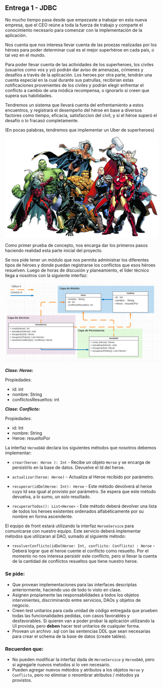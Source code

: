 ## Entrega 1 - JDBC

No mucho tiempo pasa desde que empezaste a trabajar en esta nueva empresa, que el CEO reúne a toda la fuerza de trabajo y comparte el conocimiento necesario para comenzar con la implementación de la aplicación.

Nos cuenta que nos interesa llevar cuenta de las proezas realizadas por los héroes para poder determinar cual es el mejor superhéroe en cada país, o tal vez en el mundo.

Para poder llevar cuenta de las actividades de los superheroes, los civiles (usuarios como vos y yo) podrán dar aviso de amenazas, crimenes y desafíos a través de la aplicación.
Los heroes por otra parte, tendrán una cuenta especial en la cual durante sus patrullas, recibirian estas notificaciones provenientes de los civiles y podrán elegir enfrentar el conflicto a cambio de una módica recompensa, o ignorarlo si creen que supera sus habilidades.

Tendremos un sistema que llevará cuenta del enfrentamiento a estos encuentros, y registrará el desempeño del héroe en base a diversos factores como tiempo, eficacia, satisfaccion del civil, y si el héroe superó el desafío o lo fracasó completamente.

(En pocas palabras, tendremos que implementar un Uber de superheroes)

<p align="center">
  <img src="heroes.png" />
</p>

Como primer prueba de concepto, nos encarga dar los primeros pasos haciendo realidad esta parte inicial del proyecto.

Se nos pide tener un módulo que nos permita administrar los diferentes tipos de héroes y donde puedan registrarse los conflictos que esos héroes resuelven. Luego de horas de discusión y planeamiento, el líder técnico llega a nosotros con la siguiente interfaz:

<p align="center">
  <img src="uml.png" />
</p>

***Clase: Heroe:***

Propiedades: 
- id: int
- nombre: String
- conflictosResueltos: int

***Clase: Conflicto:***

Propiedades: 
- id: Int
- nombre: String
- Heroe: resueltoPor

La interfaz `HeroeDAO` declara los siguientes métodos que nosotros debemos implementar:

- `crear(heroe: Heroe ): Int` - Recibe un objeto `Heroe` y se encarga de persistirlo en la base de datos. Devuelve el Id del heroe.

- `actualizar(heroe: Heroe)` - Actualiza al Heroe recibido por parámetro.

- `recuperar(idDelHeroe: Int): Heroe` - Este método devolverá al heroe cuyo Id sea igual al provisto por parámetro. Se espera que este método devuelva, a lo sumo, un solo resultado.

- `recuperarTodos(): List<Heroe>` - Este método deberá devolver una lista de todos los heroes existentes ordenados alfabéticamente por su nombre en forma ascendente.

El equipo de front estará utilizando la interfaz  `HeroeService` para comunicarse con nuestro equipo. Este servicio deberá implementar métodos que utilizaran al DAO, sumado al siguiente método:

- `resolverConflicto(idDelHeroe: Int, conflicto: Conflicto) : Heroe` - Deberá lograr que el heroe cuente el conflicto como resuelto. Por el momento no nos interesa persistir este conflicto, pero si llevar la cuenta de la cantidad de conflictos resueltos que tiene nuestro heroe.

### Se pide:
- Que provean implementaciones para las interfaces descriptas anteriormente, haciendo uso de todo lo visto en clase.
- Asignen propiamente las responsabilidades a todos los objetos intervinientes, discriminando entre servicios, DAOs y objetos de negocio.
- Creen test unitarios para cada unidad de código entregada que prueben todas las funcionalidades pedidas, con casos favorables y desfavorables. Si quieren van a poder probar la aplicación utilizando la UI provista, pero **deben** hacer test unitarios de cualquier forma.
- Provean un archivo .sql con las sentencias DDL que sean necesarias para crear el schema de la base de datos (create tables).

### Recuerden que:
- No pueden modificar la interfaz dada de `HeroeService` y `HeroeDAO`, pero si agregarle nuevos metodos si lo ven necesario.
- Pueden agregar nuevos métodos y atributos a los objetos `Heroe` y `Conflicto`, pero no eliminar o renombrar atributos / métodos ya provistos.
